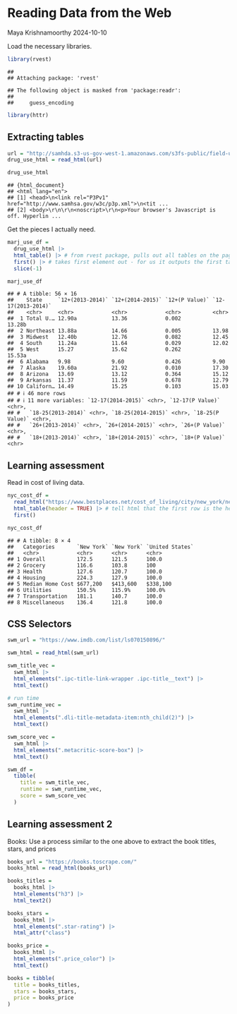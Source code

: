 Reading Data from the Web
================
Maya Krishnamoorthy
2024-10-10

Load the necessary libraries.

``` r
library(rvest)
```

    ## 
    ## Attaching package: 'rvest'

    ## The following object is masked from 'package:readr':
    ## 
    ##     guess_encoding

``` r
library(httr)
```

## Extracting tables

``` r
url = "http://samhda.s3-us-gov-west-1.amazonaws.com/s3fs-public/field-uploads/2k15StateFiles/NSDUHsaeShortTermCHG2015.htm"
drug_use_html = read_html(url)

drug_use_html
```

    ## {html_document}
    ## <html lang="en">
    ## [1] <head>\n<link rel="P3Pv1" href="http://www.samhsa.gov/w3c/p3p.xml">\n<tit ...
    ## [2] <body>\r\n\r\n<noscript>\r\n<p>Your browser's Javascript is off. Hyperlin ...

Get the pieces I actually need.

``` r
marj_use_df = 
  drug_use_html |> 
  html_table() |> # from rvest package, pulls out all tables on the page
  first() |> # takes first element out - for us it outputs the first table
  slice(-1)

marj_use_df
```

    ## # A tibble: 56 × 16
    ##    State     `12+(2013-2014)` `12+(2014-2015)` `12+(P Value)` `12-17(2013-2014)`
    ##    <chr>     <chr>            <chr>            <chr>          <chr>             
    ##  1 Total U.… 12.90a           13.36            0.002          13.28b            
    ##  2 Northeast 13.88a           14.66            0.005          13.98             
    ##  3 Midwest   12.40b           12.76            0.082          12.45             
    ##  4 South     11.24a           11.64            0.029          12.02             
    ##  5 West      15.27            15.62            0.262          15.53a            
    ##  6 Alabama   9.98             9.60             0.426          9.90              
    ##  7 Alaska    19.60a           21.92            0.010          17.30             
    ##  8 Arizona   13.69            13.12            0.364          15.12             
    ##  9 Arkansas  11.37            11.59            0.678          12.79             
    ## 10 Californ… 14.49            15.25            0.103          15.03             
    ## # ℹ 46 more rows
    ## # ℹ 11 more variables: `12-17(2014-2015)` <chr>, `12-17(P Value)` <chr>,
    ## #   `18-25(2013-2014)` <chr>, `18-25(2014-2015)` <chr>, `18-25(P Value)` <chr>,
    ## #   `26+(2013-2014)` <chr>, `26+(2014-2015)` <chr>, `26+(P Value)` <chr>,
    ## #   `18+(2013-2014)` <chr>, `18+(2014-2015)` <chr>, `18+(P Value)` <chr>

## Learning assessment

Read in cost of living data.

``` r
nyc_cost_df =
  read_html("https://www.bestplaces.net/cost_of_living/city/new_york/new_york") |> 
  html_table(header = TRUE) |> # tell html that the first row is the header
  first()

nyc_cost_df
```

    ## # A tibble: 8 × 4
    ##   Categories       `New York` `New York` `United States`
    ##   <chr>            <chr>      <chr>      <chr>          
    ## 1 Overall          172.5      121.5      100.0          
    ## 2 Grocery          116.6      103.8      100            
    ## 3 Health           127.6      120.7      100.0          
    ## 4 Housing          224.3      127.9      100.0          
    ## 5 Median Home Cost $677,200   $413,600   $338,100       
    ## 6 Utilities        150.5%     115.9%     100.0%         
    ## 7 Transportation   181.1      140.7      100.0          
    ## 8 Miscellaneous    136.4      121.8      100.0

## CSS Selectors

``` r
swm_url = "https://www.imdb.com/list/ls070150896/"

swm_html = read_html(swm_url)

swm_title_vec = 
  swm_html |> 
  html_elements(".ipc-title-link-wrapper .ipc-title__text") |> 
  html_text()

# run time
swm_runtime_vec = 
  swm_html |> 
  html_elements(".dli-title-metadata-item:nth_child(2)") |> 
  html_text()

swm_score_vec = 
  swm_html |> 
  html_elements(".metacritic-score-box") |> 
  html_text()

swm_df = 
  tibble(
    title = swm_title_vec,
    runtime = swm_runtime_vec,
    score = swm_score_vec
  )
```

## Learning assessment 2

Books: Use a process similar to the one above to extract the book
titles, stars, and prices

``` r
books_url = "https://books.toscrape.com/"
books_html = read_html(books_url)

books_titles = 
  books_html |> 
  html_elements("h3") |> 
  html_text2()

books_stars = 
  books_html |>
  html_elements(".star-rating") |>
  html_attr("class")

books_price = 
  books_html |>
  html_elements(".price_color") |>
  html_text()

books = tibble(
  title = books_titles,
  stars = books_stars,
  price = books_price
)
```
